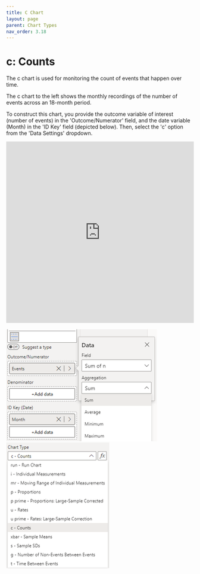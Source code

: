 ```yaml
---
title: C Chart
layout: page
parent: Chart Types
nav_order: 3.18
---
```


# c: Counts
The c chart is used for monitoring the count of events that happen over time.

The c chart to the left shows the monthly recordings of the number of events across an 18-month period. 

To construct this chart, you provide the outcome variable of interest (number of events) in the 'Outcome/Numerator' field, and the date variable (Month) in the 'ID Key' field (depicted below). Then, select the 'c' option from the 'Data Settings' dropdown.

<iframe title="SPCVisualExamplesTesting" width="100%" height="486" src="https://app.powerbi.com/view?r=eyJrIjoiYjg0ZmZlYzQtM2MyMC00NDg0LWIwMWQtOThjNTE2ZjJhOGQ5IiwidCI6IjIzMjA0YzgxLTVlNzYtNDE0ZS04Y2M1LTYzMWI0ODc0ZTIwOCJ9&pageName=ReportSection97b01c454edfe473a3f0" frameborder="0" allowFullScreen="true"></iframe>

![c Chart Fields](images\cChartFields.png) ![c Chart Type](images\cChartType.png)